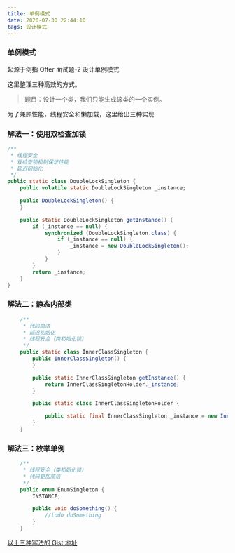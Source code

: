 ```yaml
---
title: 单例模式
date: 2020-07-30 22:44:10
tags: 设计模式
---
```


### 单例模式

起源于剑指 Offer 面试题-2 设计单例模式

这里整理三种高效的方式。

<!--分割线-->

<!--more-->

> 题目：设计一个类，我们只能生成该类的一个实例。

为了兼顾性能，线程安全和懒加载，这里给出三种实现


### 解法一：使用双检查加锁

```java
/**
 * 线程安全
 * 双检查锁机制保证性能
 * 延迟初始化
 */
public static class DoubleLockSingleton {
    public volatile static DoubleLockSingleton _instance;

    public DoubleLockSingleton() {
    }

    public static DoubleLockSingleton getInstance() {
        if (_instance == null) {
            synchronized (DoubleLockSingleton.class) {
                if (_instance == null) {
                    _instance = new DoubleLockSingleton();
                }
            }
        }
        return _instance;
    }
}
```
### 解法二：静态内部类

```java
    /**
     * 代码简洁
     * 延迟初始化
     * 线程安全（类初始化锁）
     */
    public static class InnerClassSingleton {
        public InnerClassSingleton() {
        }

        public static InnerClassSingleton getInstance() {
            return InnerClassSingletonHolder._instance;
        }

        public static class InnerClassSingletonHolder {

            public static final InnerClassSingleton _instance = new InnerClassSingleton();
        }
    }

```
### 解法三：枚举单例

```java
    /**
     * 线程安全（类初始化锁）
     * 代码更加简洁
     */
    public enum EnumSingleton {
        INSTANCE;

        public void doSomething() {
            //todo doSomething
        }
    }
```

[以上三种写法的 Gist 地址](https://gist.github.com/hellowmq/be0aeac500cc906f1fb38830949913b5)




